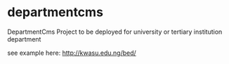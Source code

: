 departmentcms
=============

DepartmentCms Project to be deployed for university or tertiary institution department

see example here:
http://kwasu.edu.ng/bed/
